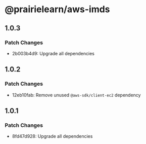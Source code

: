 # @prairielearn/aws-imds

## 1.0.3

### Patch Changes

- 2b003b4d9: Upgrade all dependencies

## 1.0.2

### Patch Changes

- 12eb10fab: Remove unused `@aws-sdk/client-ec2` dependency

## 1.0.1

### Patch Changes

- 8fd47d928: Upgrade all dependencies
